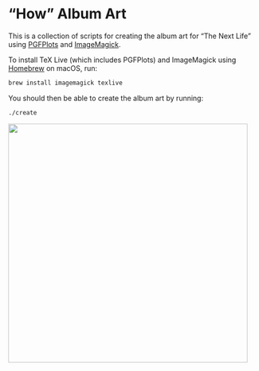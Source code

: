 # “How” Album Art

This is a collection of scripts for creating the album art for “The Next Life”
using [PGFPlots](https://ctan.org/pkg/pgfplots) and [ImageMagick](https://imagemagick.org).

To install TeX Live (which includes PGFPlots) and ImageMagick using [Homebrew](https://brew.sh) on macOS, run:

```sh
brew install imagemagick texlive
```

You should then be able to create the album art by running:

```sh
./create
```

<img width=480 src="https://user-images.githubusercontent.com/14102861/179804506-d5dbdc2f-4547-437d-a9a1-a7f727c83063.png">
